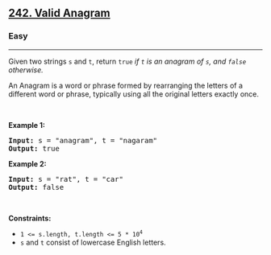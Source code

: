 <h2>
<a href="https://leetcode.com/problems/contains-duplicate/">242. Valid Anagram</a>
</h2>

<h3>Easy</h3>

<hr>


<p>Given two strings <code>s</code> and <code>t</code>, return <code>true</code> <em>if <code>t</code> is an anagram of <code>s</code>, and <code>false</code> otherwise.</em></p>

<p>An Anagram is a word or phrase formed by rearranging the letters of a different word or phrase, typically using all the original letters exactly once.</p>



<p>&nbsp;</p>
<p><strong class="example">Example 1:</strong></p>

<pre>
<strong>Input:</strong> s = "anagram", t = "nagaram"
<strong>Output:</strong> true
</pre>

<p><strong class="example">Example 2:</strong></p>

<pre>
<strong>Input:</strong> s = "rat", t = "car"
<strong>Output:</strong> false
</pre>


<p>&nbsp;</p>
<p><strong>Constraints:</strong></p>

<ul>
    <li><code>1 <= s.length, t.length <= 5 * 10<sup>4</sup></code></li>
    <li><code>s</code> and <code>t</code> consist of lowercase English letters.</li>
</ul>




